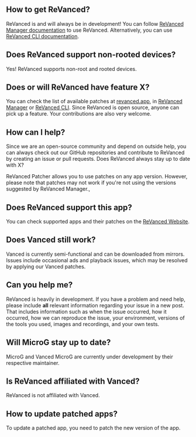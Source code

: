 ## How to get ReVanced?

ReVanced is and will always be in development! You can follow [ReVanced Manager documentation](https://github.com/revanced/revanced-manager/tree/main/docs) to use ReVanced. Alternatively, you can use [ReVanced CLI documentation](https://github.com/revanced/revanced-cli/tree/main/docs).

## Does ReVanced support non-rooted devices?

Yes! ReVanced supports non-root and rooted devices.

## Does or will ReVanced have feature X?

You can check the list of available patches at [revanced.app](https://revanced.app/patches), in [ReVanced Manager](https://github.com/revanced/revanced-manager/tree/main/docs) or [ReVanced CLI](https://github.com/revanced/revanced-cli/tree/main/docs). Since ReVanced is open source, anyone can pick up a feature. Your contributions are also very welcome.

## How can I help?

Since we are an open-source community and depend on outside help, you can always check out our GitHub repositories and contribute to ReVanced by creating an issue or pull requests.
Does ReVanced always stay up to date with X?

ReVanced Patcher allows you to use patches on any app version. However, please note that patches may not work if you're not using the versions suggested by ReVanced Manager.,

## Does ReVanced support this app?

You can check supported apps and their patches on the [ReVanced Website](https://revanced.app/patches).

## Does Vanced still work?

Vanced is currently semi-functional and can be downloaded from mirrors. Issues include occasional ads and playback issues, which may be resolved by applying our Vanced patches.

## Can you help me?

ReVanced is heavily in development. If you have a problem and need help, please include **all** relevant information regarding your issue in a new post. That includes information such as when the issue occurred, how it occurred, how we can reproduce the issue, your environment, versions of the tools you used, images and recordings, and your own tests.

## Will MicroG stay up to date?

MicroG and Vanced MicroG are currently under development by their respective maintainer.

## Is ReVanced affiliated with Vanced?

ReVanced is not affiliated with Vanced.

## How to update patched apps?

To update a patched app, you need to patch the new version of the app.
